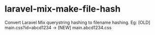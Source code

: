 # laravel-mix-make-file-hash
Convert Laravel Mix querystring hashing to filename hashing. Eg: [OLD] main.css?id=abcd1234 -> [NEW] main.abcd1234.css
